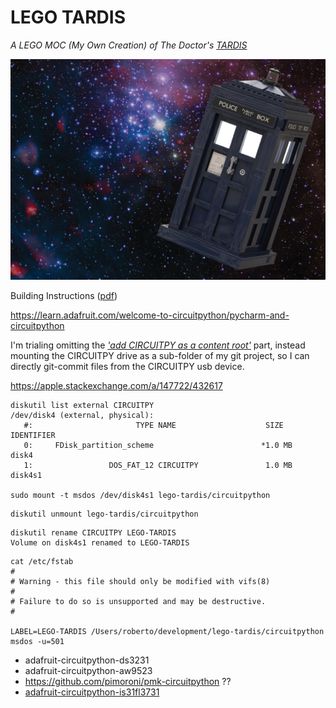 # LEGO TARDIS

_A LEGO MOC (My Own Creation) of The Doctor's [TARDIS](https://en.wikipedia.org/wiki/TARDIS)_

![LEGO TARDIS floating in space](assets/LegoTardisInSpace.png)

Building Instructions ([pdf](https://drive.google.com/file/d/1FCd8LHcxNqB_J7Pwswon29Ox_vP181gb/view?usp=sharing))

https://learn.adafruit.com/welcome-to-circuitpython/pycharm-and-circuitpython

I'm trialing omitting the
[_'add CIRCUITPY as a content root'_](https://learn.adafruit.com/welcome-to-circuitpython/pycharm-and-circuitpython#creating-a-project-on-a-computers-file-system-3105042-4)
part, instead mounting the CIRCUITPY drive as a sub-folder of my git project, so I can directly git-commit files
from the CIRCUITPY usb device.

https://apple.stackexchange.com/a/147722/432617

```commandline
diskutil list external CIRCUITPY
/dev/disk4 (external, physical):
   #:                       TYPE NAME                    SIZE       IDENTIFIER
   0:     FDisk_partition_scheme                        *1.0 MB     disk4
   1:                 DOS_FAT_12 CIRCUITPY               1.0 MB     disk4s1

sudo mount -t msdos /dev/disk4s1 lego-tardis/circuitpython
```

```commandline
diskutil unmount lego-tardis/circuitpython
```

```commandline
diskutil rename CIRCUITPY LEGO-TARDIS
Volume on disk4s1 renamed to LEGO-TARDIS
```

```commandline
cat /etc/fstab
#
# Warning - this file should only be modified with vifs(8)
#
# Failure to do so is unsupported and may be destructive.
#

LABEL=LEGO-TARDIS /Users/roberto/development/lego-tardis/circuitpython msdos -u=501
```

* adafruit-circuitpython-ds3231
* adafruit-circuitpython-aw9523
* https://github.com/pimoroni/pmk-circuitpython ??
* [adafruit-circuitpython-is31fl3731](https://pypi.org/project/adafruit-circuitpython-is31fl3731/)

